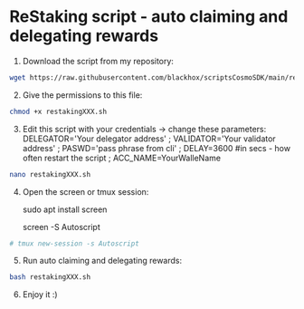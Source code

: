 # ReStaking script - auto claiming and delegating rewards

1. Download the script from my repository:

```bash
wget https://raw.githubusercontent.com/blackhox/scriptsCosmoSDK/main/restakingXXX.sh
```

2. Give the permissions to this file:

```bash
chmod +x restakingXXX.sh
```

3. Edit this script with your credentials -> change these parameters: DELEGATOR='Your delegator address' ;
VALIDATOR='Your validator address' ;
PASWD='pass phrase from cli' ;
DELAY=3600 #in secs - how often restart the script ;
ACC_NAME=YourWalleName 
 
 ```bash
nano restakingXXX.sh
```

4. Open the screen or tmux session:

     sudo apt install screen

     screen -S Autoscript
 
 ```bash
# tmux new-session -s Autoscript
```
5. Run auto claiming and delegating rewards:

 ```bash
bash restakingXXX.sh
```
6. Enjoy it :)

